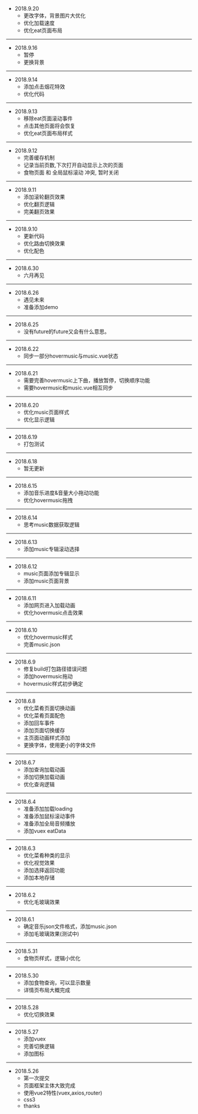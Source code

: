 + 2018.9.20
    - 更改字体，背景图片大优化
    - 优化加载速度
    - 优化eat页面布局

***

+ 2018.9.16
    - 暂停
    - 更换背景

***

+ 2018.9.14
    - 添加点击烟花特效
    - 优化代码

***

+ 2018.9.13
    - 移除eat页面滚动事件
    - 点击其他页面将会恢复
    - 优化eat页面布局样式

***

+ 2018.9.12
    - 完善缓存机制
    - 记录当前页数,下次打开自动显示上次的页面
    - 食物页面 和 全局鼠标滚动 冲突, 暂时关闭

***

+ 2018.9.11
    - 添加滚轮翻页效果
    - 优化翻页逻辑
    - 完美翻页效果

***

+ 2018.9.10
    - 更新代码
    - 优化路由切换效果
    - 优化配色

***

+ 2018.6.30
    - 六月再见

***

+ 2018.6.26
    - 遇见未来
    - 准备添加demo

***

+ 2018.6.25
    - 没有future的future又会有什么意思。

***

+ 2018.6.22
    - 同步一部分hovermusic与music.vue状态

***

+ 2018.6.21
    - 需要完善hovermusic上下曲，播放暂停，切换顺序功能
    - 需要hovermusic和music.vue相互同步
    
***

+ 2018.6.20
    - 优化music页面样式
    - 优化显示逻辑

***

+ 2018.6.19
    - 打包测试

***

+ 2018.6.18
    - 暂无更新

***

+ 2018.6.15
    - 添加音乐进度&音量大小拖动功能
    - 优化hovermusic拖拽

***

+ 2018.6.14
    - 思考music数据获取逻辑

***

+ 2018.6.13
    - 添加music专辑滚动选择

***

+ 2018.6.12
    - music页面添加专辑显示
    - 添加music页面背景

***

+ 2018.6.11
    - 添加网页进入加载动画
    - 优化hovermusic点击效果

***

+ 2018.6.10
    - 优化hovermusic样式
    - 完善music.json

***

+ 2018.6.9
    - 修复build打包路径错误问题
    - 添加hovermusic拖动
    - hovermusic样式初步确定

***

+ 2018.6.8
    - 优化菜肴页面切换动画
    - 优化菜肴页面配色
    - 添加回车事件
    - 添加页面切换缓存
    - 主页面动画样式添加
    - 更换字体，使用更小的字体文件

***

+ 2018.6.7
    - 添加查询加载动画
    - 添加切换加载动画
    - 优化查询逻辑

***

+ 2018.6.4
    - 准备添加加载loading
    - 准备添加鼠标滚动事件
    - 准备添加全局音频播放
    - 添加vuex eatData

***

+ 2018.6.3
    - 优化菜肴种类的显示
    - 优化视觉效果
    - 添加选择返回功能
    - 添加本地存储

***

+ 2018.6.2
    - 优化毛玻璃效果

***

+ 2018.6.1
    - 确定音乐json文件格式，添加music.json
    - 添加毛玻璃效果(测试中)

***

+ 2018.5.31
    - 食物页样式，逻辑小优化

***

+ 2018.5.30
    - 添加食物查询，可以显示数量
    - 详情页布局大概完成

***    

+ 2018.5.28
    - 优化切换效果

***

+ 2018.5.27
    - 添加vuex
    - 完善切换逻辑
    - 添加图标

***

+ 2018.5.26
    - 第一次提交
    - 页面框架主体大致完成
    - 使用vue2特性(vuex,axios,router)
    - css3
    - thanks
